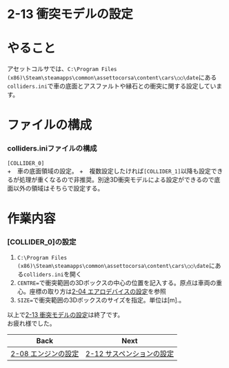 # **2-13 衝突モデルの設定**   
# やること
アセットコルサでは、`C:\Program Files (x86)\Steam\steamapps\common\assettocorsa\content\cars\○○\date`にある`colliders.ini`で車の底面とアスファルトや縁石との衝突に関する設定しています。


# ファイルの構成
### colliders.iniファイルの構成
`[COLLIDER_0]`  
  +　車の底面領域の設定。
  +　複数設定したければ`[COLLIDER_1]`以降も設定できるが処理が重くなるので非推奨。別途3D衝突モデルによる設定ができるので底面以外の領域はそちらで設定する。 

# 作業内容
### [COLLIDER_0]の設定
1. `C:\Program Files (x86)\Steam\steamapps\common\assettocorsa\content\cars\○○\date`にある`colliders.ini`を開く　　
2. `CENTRE=`で衝突範囲の3Dボックスの中心の位置を記入する。原点は車両の重心。座標の取り方は[2-04 エアロデバイスの設定](https://github.com/JSAE-ARCHIVES/MOD-Tutorial/blob/main/2%E7%AB%A0%20%E8%BB%8A%E4%B8%A1%E8%AB%B8%E5%85%83%E3%81%AE%E8%A8%AD%E5%AE%9A/2-04%20%E3%82%A8%E3%82%A2%E3%83%AD%E3%83%87%E3%83%90%E3%82%A4%E3%82%B9%E3%81%AE%E8%A8%AD%E5%AE%9A.md)を参照
3. `SIZE=`で衝突範囲の3Dボックスのサイズを指定。単位は[m].。


以上で[2-13 衝突モデルの設定](https://github.com/JSAE-ARCHIVES/MOD-Tutorial/blob/main/2%E7%AB%A0%20%E8%BB%8A%E4%B8%A1%E8%AB%B8%E5%85%83%E3%81%AE%E8%A8%AD%E5%AE%9A/2-08%20%E3%82%A8%E3%83%B3%E3%82%B8%E3%83%B3%E3%81%AE%E8%A8%AD%E5%AE%9A.md)は終了です。  
お疲れ様でした。  

| Back | Next |
|:---:|:---:|
| [2-08 エンジンの設定](https://github.com/JSAE-ARCHIVES/MOD-Tutorial/blob/main/2%E7%AB%A0%20%E8%BB%8A%E4%B8%A1%E8%AB%B8%E5%85%83%E3%81%AE%E8%A8%AD%E5%AE%9A/2-08%20%E3%82%A8%E3%83%B3%E3%82%B8%E3%83%B3%E3%81%AE%E8%A8%AD%E5%AE%9A.md) | [2-12 サスペンションの設定](https://github.com/JSAE-ARCHIVES/MOD-Tutorial/blob/main/2%E7%AB%A0%20%E8%BB%8A%E4%B8%A1%E8%AB%B8%E5%85%83%E3%81%AE%E8%A8%AD%E5%AE%9A/2-09%20%E3%82%B5%E3%82%B9%E3%83%9A%E3%83%B3%E3%82%B7%E3%83%A7%E3%83%B3%E3%81%AE%E8%A8%AD%E5%AE%9A.md) |
